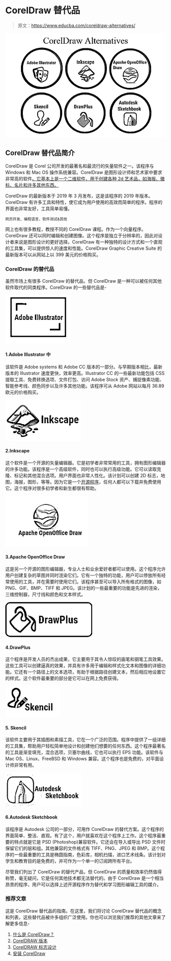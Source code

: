 # CorelDraw 替代品

> 原文：<https://www.educba.com/coreldraw-alternatives/>

![CorelDraw Alternatives](img/197103133880c5cc2331403a4dadc425.png)



## CorelDraw 替代品简介

CorelDraw 是 Corel 公司开发的最著名和最流行的矢量软件之一。该程序与 Windows 和 Mac OS 操作系统兼容。CorelDraw 是图形设计师和艺术家中要求非常高的软件[。它基本上是一个二维软件，用于创建各种 2d 艺术品，如海报、徽标、名片和许多其他东西。](https://www.educba.com/graphic-design-interview-questions/)

CorelDraw 的最新版本于 2019 年 3 月发布，这是该程序的 2019 年版本。CorelDraw 有许多工具和特性，使它成为用户使用的高效而简单的程序。程序的界面也非常友好，工具简单易懂。

<small>网页开发、编程语言、软件测试&其他</small>

网上也有很多教程，教授不同的 CorelDraw 课程。作为一个向量程序。CorelDraw 还可以同时编辑和创建图像。这个程序是独立于分辨率的，因此对设计者来说是图形设计的更好选择。CorelDraw 有一种独特的设计方式和一个直观的工具集，可以提供惊人的速度和性能。CorelDraw Graphic Creative Suite 的最新版本可以从网站上以 399 美元的价格购买。

### CorelDraw 的替代品

虽然市场上有很多 CorelDraw 的替代品，但 CorelDraw 是一种可以被任何其他软件取代的同类程序。CorelDraw 的一些替代品是-

![Adobe illustrator](img/235205e910961266dc6baa5a39d60b82.png)



#### 1.Adobe Illustrator 中

该软件是 Adobe systems 和 Adobe CC 版本的一部分。与早期版本相比，最新版本的 Illustrator 速度更快，效率更高。Illustrator CC 的一些最新功能包括 CSS 提取工具、免费转换选项、文件打包、访问 Adobe Stock 资产、捕捉像素功能、智能参考线、颜色同步以及许多其他功能。该程序可从 Adobe 网站以每月 36.89 欧元的价格购买。

![Inkscape](img/f3c9f0dede71c109f55ad60036dade22.png)



#### 2.Inkscape

这个软件是一个开源的矢量编辑器。它是初学者非常常用的工具，拥有图形编辑器的许多功能。该程序是一个高级软件，同时也可以执行高级功能。它可以读取克隆、标记和其他混合选项。用户界面也非常人性化。该计划可以创建 2D 标志，地图，海报，图形，等等。因为它是一个[开源程序](https://www.educba.com/what-is-open-source/)，任何人都可以下载并免费使用它。这个程序对很多初学者和新生都很有帮助。

![Appache office](img/3e9ff58d78646ef5ccd9fcfdc5b6b23f.png)



#### 3.Apache OpenOffice Draw

这是另一个开源的图形编辑器，专业人士和业余爱好者都可以使用。这个程序允许用户创建复杂的草图并同时渲染它们。它有一个独特的功能，用户可以停放所有经常使用的工具，并在需要时使用它们。该程序甚至可以导入所有格式的图像，如 PNG、GIF、BMP、TIFF 和 JPEG。该计划的一些最重要的功能是先进的渲染，三维控制器，尺寸线和颜色和文本样式。

![DrawPlus](img/3f297271134a0ffd2d507fa427ebf384.png)



#### 4.DrawPlus

这个程序是开发人员的杰出成果，它主要用于其令人惊叹的画笔和钢笔工具效果。这些工具可以创建逼真的效果，并具有许多用于编辑和样式化文本和图像的详细功能。它还有一个路径上的文本选项，有助于根据路径创建文本，然后相应地设置它的样式。这个软件最重要的部分是它可以在网上免费获得。

![Skencil](img/41c9d0378acad54bcb80e4db9e3e366b.png)



#### 5\. Skencil

该软件主要用于其插图和素描工具，它在一个广泛的范围。程序中提供了一组详细的工具集，帮助用户轻松简单地设计和创建他们想要的任何东西。这个程序最著名的工具是渐变填充，混合选项，贝塞尔曲线，它也可以执行 EPS 功能。该软件与 Mac OS、Linux、FreeBSD 和 Windows 兼容。这个程序也是免费的，对平面设计师非常有用。

![AutodeskSketch](img/593426d430b07733ad99e44e77af0e67.png)



#### 6.Autodesk Sketchbook

该程序是 Autodesk 公司的一部分，可用作 CorelDraw 的替代方案。这个程序的界面简单、整洁、直观。有了这个，用户就喜欢在这个程序上工作。这个程序最重要的特点就是它是 PSD (Photoshop)兼容软件。它还会在导入或导出 PSD 文件时保留它们的层和组。其他兼容的文件格式有 TIFF、PNG、JPEG 和 BMP。这个程序的一些最重要的工具是椭圆指南，色彩库，相机扫描，进口艺术线条。该计划对学生和教育目的是免费的，并可作为一个单一的订阅跨所有平台。

尽管我们列出了 CorelDraw 的替代产品，但 CorelDraw 的质量和效率仍然值得称赞，毫无疑问，它是任何其他技术都无法替代的。由于 CorelDraw 是一个相当昂贵的程序，用户可以选择上述开源程序作为替代和学习图形编辑工具的媒介。

### 推荐文章

这是 CorelDraw 替代品的指南。在这里，我们将讨论 CorelDraw 替代品的概念和列表，这些替代品被许多组织广泛使用。你也可以浏览我们推荐的其他文章来了解更多信息-

1.  [什么是 CorelDraw？](https://www.educba.com/what-is-coreldraw/)
2.  [CorelDRAW 版本](https://www.educba.com/coreldraw-versions/)
3.  [CorelDRAW 标志设计](https://www.educba.com/coreldraw-logo-design/)
4.  [安装 CorelDraw](https://www.educba.com/install-coreldraw/)





